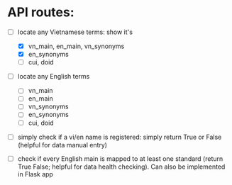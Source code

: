 # API routes:

- [ ] locate any Vietnamese terms: show it's
    - [x] vn_main, en_main, vn_synonyms
    - [x] en_synonyms
    - [ ] cui, doid
- [ ] locate any English terms
    - [ ] vn_main
    - [ ] en_main
    - [ ] vn_synonyms
    - [ ] en_synonyms
    - [ ] cui, doid

- [ ] simply check if a vi/en name is registered: simply return True or False (helpful for data manual entry)

- [ ] check if every English main is mapped to at least one standard (return True False; helpful for data health checking). Can also be implemented in Flask app
